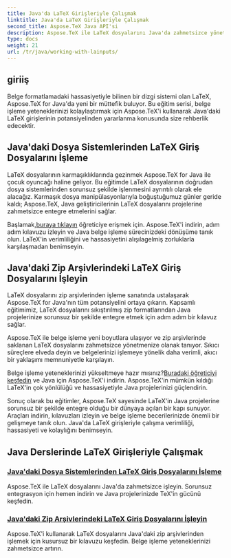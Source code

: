 ```yaml
---
title: Java'da LaTeX Girişleriyle Çalışmak
linktitle: Java'da LaTeX Girişleriyle Çalışmak
second_title: Aspose.TeX Java API'si
description: Aspose.TeX ile LaTeX dosyalarını Java'da zahmetsizce yönetin. Sorunsuz entegrasyonu keşfedin, hemen indirin ve gelişmiş belge işleme için Java projelerinizde TeX'in gücünden yararlanın.
type: docs
weight: 21
url: /tr/java/working-with-lainputs/
---
```

## giriiş

Belge formatlamadaki hassasiyetiyle bilinen bir dizgi sistemi olan LaTeX, Aspose.TeX for Java'da yeni bir müttefik buluyor. Bu eğitim serisi, belge işleme yeteneklerinizi kolaylaştırmak için Aspose.TeX'i kullanarak Java'daki LaTeX girişlerinin potansiyelinden yararlanma konusunda size rehberlik edecektir.

## Java'daki Dosya Sistemlerinden LaTeX Giriş Dosyalarını İşleme

LaTeX dosyalarının karmaşıklıklarında gezinmek Aspose.TeX for Java ile çocuk oyuncağı haline geliyor. Bu eğitimde LaTeX dosyalarının doğrudan dosya sistemlerinden sorunsuz şekilde işlenmesini ayrıntılı olarak ele alacağız. Karmaşık dosya manipülasyonlarıyla boğuştuğumuz günler geride kaldı; Aspose.TeX, Java geliştiricilerinin LaTeX dosyalarını projelerine zahmetsizce entegre etmelerini sağlar.

 Başlamak,[buraya tıklayın](./file-system-input/) öğreticiye erişmek için. Aspose.TeX'i indirin, adım adım kılavuzu izleyin ve Java belge işleme sürecinizdeki dönüşüme tanık olun. LaTeX'in verimliliğini ve hassasiyetini alışılagelmiş zorluklarla karşılaşmadan benimseyin.

## Java'daki Zip Arşivlerindeki LaTeX Giriş Dosyalarını İşleyin

LaTeX dosyalarını zip arşivlerinden işleme sanatında ustalaşarak Aspose.TeX for Java'nın tüm potansiyelini ortaya çıkarın. Kapsamlı eğitimimiz, LaTeX dosyalarını sıkıştırılmış zip formatlarından Java projelerinize sorunsuz bir şekilde entegre etmek için adım adım bir kılavuz sağlar.

Aspose.TeX ile belge işleme yeni boyutlara ulaşıyor ve zip arşivlerinde saklanan LaTeX dosyalarını zahmetsizce yönetmenize olanak tanıyor. Sıkıcı süreçlere elveda deyin ve belgelerinizi işlemeye yönelik daha verimli, akıcı bir yaklaşımı memnuniyetle karşılayın.

 Belge işleme yeteneklerinizi yükseltmeye hazır mısınız?[Buradaki öğreticiyi keşfedin](./zip-archive-input/) ve Java için Aspose.TeX'i indirin. Aspose.TeX'in mümkün kıldığı LaTeX'in çok yönlülüğü ve hassasiyetiyle Java projelerinizi güçlendirin.

Sonuç olarak bu eğitimler, Aspose.TeX sayesinde LaTeX'in Java projelerine sorunsuz bir şekilde entegre olduğu bir dünyaya açılan bir kapı sunuyor. Araçları indirin, kılavuzları izleyin ve belge işleme becerilerinizde önemli bir gelişmeye tanık olun. Java'da LaTeX girişleriyle çalışma verimliliği, hassasiyeti ve kolaylığını benimseyin.
## Java Derslerinde LaTeX Girişleriyle Çalışmak
### [Java'daki Dosya Sistemlerinden LaTeX Giriş Dosyalarını İşleme](./file-system-input/)
Aspose.TeX ile LaTeX dosyalarını Java'da zahmetsizce işleyin. Sorunsuz entegrasyon için hemen indirin ve Java projelerinizde TeX'in gücünü keşfedin.
### [Java'daki Zip Arşivlerindeki LaTeX Giriş Dosyalarını İşleyin](./zip-archive-input/)
Aspose.TeX'i kullanarak LaTeX dosyalarını Java'daki zip arşivlerinden işlemek için kusursuz bir kılavuzu keşfedin. Belge işleme yeteneklerinizi zahmetsizce artırın.